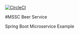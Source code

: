 [![CircleCI](https://circleci.com/gh/ThomasItMe/mssc-beer-service-95.svg?style=svg)](https://app.circleci.com/pipelines/github/ThomasItMe)

#MSSC Beer Service

Spring Boot Microservice Example